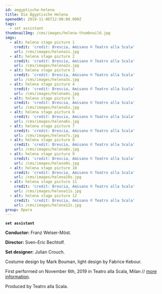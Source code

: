 ```yaml
---
id: aegyptische-helena
title: Die Ägyptische Helena
openedAt: 2019-11-06T12:00:00.000Z
tags:
  - set assistant
thumbnailImg: /cms/images/helena-thumbnail6.jpg
imgs:
  - alt: helena stage picture 1
    credit: 'credit: Brescia, Amisano © Teatro alla Scala'
    url: /cms/images/helena1s.jpg
  - alt: helena stage picture 2
    credit: 'credit: Brescia, Amisano © Teatro alla Scala'
    url: /cms/images/helena2s.jpg
  - alt: helena stage picture 3
    credit: 'credit: Brescia, Amisano © Teatro alla Scala'
    url: /cms/images/helena3s.jpg
  - alt: helena stage picture 4
    credit: 'credit: Brescia, Amisano © Teatro alla Scala'
    url: /cms/images/helena4s.jpg
  - alt: helena stage picture 5
    credit: 'credit: Brescia, Amisano © Teatro alla Scala'
    url: /cms/images/helena5s.jpg
  - alt: helena stage picture 6
    credit: 'credit: Brescia, Amisano © Teatro alla Scala'
    url: /cms/images/helena6s.jpg
  - alt: helena stage picture 7
    credit: 'credit: Brescia, Amisano © Teatro alla Scala'
    url: /cms/images/helena7s.jpg
  - alt: helena stage picture 8
    credit: 'credit: Brescia, Amisano © Teatro alla Scala'
    url: /cms/images/helena8s.jpg
  - alt: helena stage picture 9
    credit: 'credit: Brescia, Amisano © Teatro alla Scala'
    url: /cms/images/helena9s.jpg
  - alt: helena stage picture 10
    credit: 'credit: Brescia, Amisano © Teatro alla Scala'
    url: /cms/images/helena10s.jpg
  - alt: helena stage picture 11
    credit: 'credit: Brescia, Amisano © Teatro alla Scala'
    url: /cms/images/helena11s.jpg
  - alt: helena stage picture 12
    credit: 'credit: Brescia, Amisano © Teatro alla Scala'
    url: /cms/images/helena12s.jpg
group: Opera
---
```

**`set assistant`**

**Conductor:** Franz Welser-Möst.

**Director:** Sven-Eric Bechtolf.

**Set designer:** Julian Crouch.

Costume design by Mark Bouman, light design by Fabrice Kebour.

First performed on November 6th, 2019 in Teatro alla Scala, Milan // [more information](http://www.teatroallascala.org/en/season/2018-2019/opera/die-agyptische-helena.html).

Produced by Teatro alla Scala.
